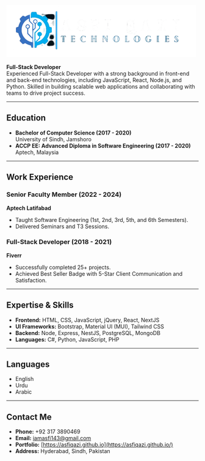 <!-- <img src="./assets/Asfi_Qazi-no-bg.png" alt="Asfand Ali - Logo" width="100" height="100" /> -->
![Logo](./assets/Asfi_Qazi-no-bg.png)


**Full-Stack Developer**  
Experienced Full-Stack Developer with a strong background in front-end and back-end technologies, including JavaScript, React, Node.js, and Python. Skilled in building scalable web applications and collaborating with teams to drive project success.

---

## **Education**

- **Bachelor of Computer Science (2017 - 2020)**  
  University of Sindh, Jamshoro
- **ACCP EE: Advanced Diploma in Software Engineering (2017 - 2020)**  
  Aptech, Malaysia  

---

## **Work Experience**

### **Senior Faculty Member (2022 - 2024)**  
**Aptech Latifabad**  
- Taught Software Engineering (1st, 2nd, 3rd, 5th, and 6th Semesters).  
- Delivered Seminars and T3 Sessions.

### **Full-Stack Developer (2018 - 2021)**  
**Fiverr**  
- Successfully completed 25+ projects.  
- Achieved Best Seller Badge with 5-Star Client Communication and Satisfaction.

---

## **Expertise & Skills**

- **Frontend:** HTML, CSS, JavaScript, jQuery, React, NextJS  
- **UI Frameworks:** Bootstrap, Material UI (MUI), Tailwind CSS  
- **Backend:** Node, Express, NestJS, PostgreSQL, MongoDB  
- **Languages:** C#, Python, JavaScript, PHP  

---

## **Languages**

- English  
- Urdu  
- Arabic  

---

## **Contact Me**

- **Phone:** +92 317 3890469  
- **Email:** iamasfi143@gmail.com  
- **Portfolio:** [https://asfiqazi.github.io](https://asfiqazi.github.io/)  
- **Address:** Hyderabad, Sindh, Pakistan  
